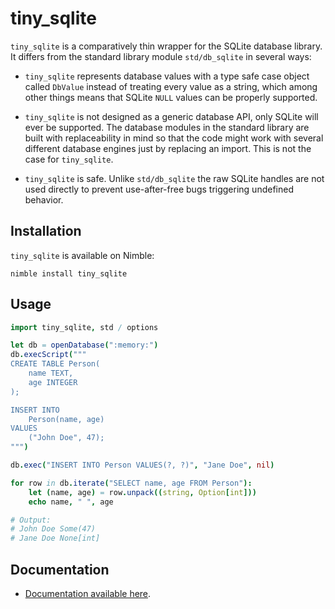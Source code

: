 # tiny_sqlite

`tiny_sqlite` is a comparatively thin wrapper for the SQLite database library. It differs from the standard library module `std/db_sqlite` in several ways:

- `tiny_sqlite` represents database values with a type safe case object called `DbValue` instead of treating every value as a string, which among other things means that SQLite `NULL` values can be properly supported.

- `tiny_sqlite` is not designed as a generic database API, only SQLite will ever be supported. The database modules in the standard library are built with replaceability in mind so that the code might work with several different database engines just by replacing an import. This is not the case for `tiny_sqlite`.

- `tiny_sqlite` is safe. Unlike `std/db_sqlite` the raw SQLite handles are not used directly to prevent use-after-free bugs triggering undefined behavior.

## Installation

`tiny_sqlite` is available on Nimble:

```
nimble install tiny_sqlite
```

## Usage

```nim
import tiny_sqlite, std / options

let db = openDatabase(":memory:")
db.execScript("""
CREATE TABLE Person(
    name TEXT,
    age INTEGER
);

INSERT INTO
    Person(name, age)
VALUES
    ("John Doe", 47);
""")

db.exec("INSERT INTO Person VALUES(?, ?)", "Jane Doe", nil)

for row in db.iterate("SELECT name, age FROM Person"):
    let (name, age) = row.unpack((string, Option[int]))
    echo name, " ", age

# Output:
# John Doe Some(47)
# Jane Doe None[int]
```

## Documentation

- [Documentation available here](https://gulpf.github.io/tiny_sqlite/tiny_sqlite.html).


